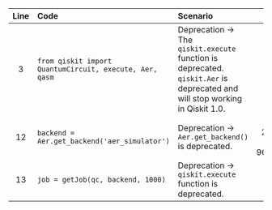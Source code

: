 | Line | Code | Scenario | Reference | Artifact | Refactoring |
| :--: | :--- | :------- | :-------: | :------- | :---------- |
| 3 | `from qiskit import QuantumCircuit, execute, Aer, qasm` | Deprecation -> The `qiskit.execute` function is deprecated. `qiskit.Aer` is deprecated and will stop working in Qiskit 1.0. | IK | execute, Aer | `from qiskit import QuantumCircuit` <br> `from qiskit_aer import AerSimulator` |
| 12 | `backend = Aer.get_backend('aer_simulator')` | Deprecation -> `Aer.get_backend()` is deprecated. | 084696d9-2c75-437a-8e84-96506e6766aa | Aer.get_backend | `backend = AerSimulator()` |
| 13 | `job = getJob(qc, backend, 1000)` | Deprecation -> `qiskit.execute` function is deprecated. | IK | getJob | `job = backend.run(qc, shots=1000)` |